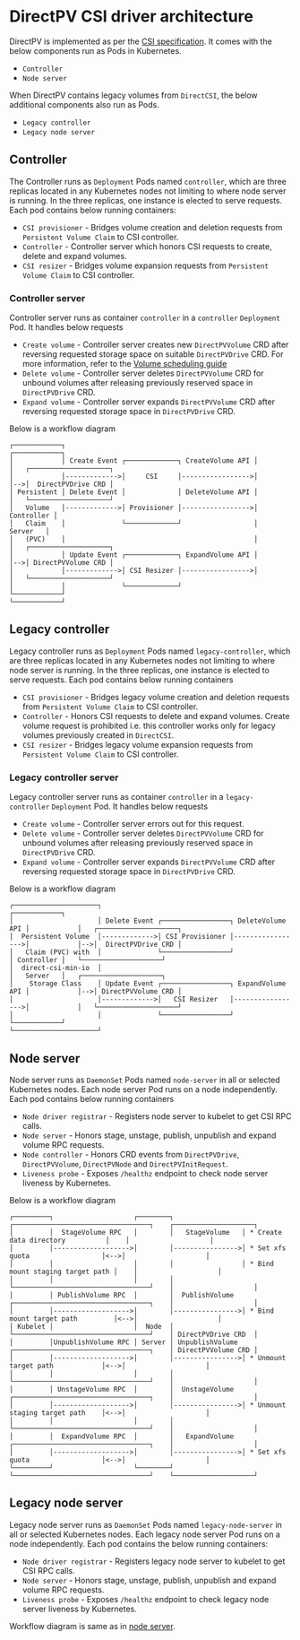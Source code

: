 # DirectPV CSI driver architecture

DirectPV is implemented as per the [CSI specification](https://github.com/container-storage-interface/spec/blob/master/spec.md). It comes with the below components run as Pods in Kubernetes.
* `Controller`
* `Node server`

When DirectPV contains legacy volumes from `DirectCSI`, the below additional components also run as Pods.
* `Legacy controller `
* `Legacy node server`

## Controller
The Controller runs as `Deployment` Pods named `controller`, which are three replicas located in any Kubernetes nodes not limiting to where node server is running. In the three replicas, one instance is elected to serve requests. Each pod contains below running containers:
* `CSI provisioner` - Bridges volume creation and deletion requests from `Persistent Volume Claim` to CSI controller.
* `Controller` - Controller server which honors CSI requests to create, delete and expand volumes.
* `CSI resizer` - Bridges volume expansion requests from `Persistent Volume Claim` to CSI controller.

### Controller server
Controller server runs as container `controller` in a `controller` `Deployment` Pod. It handles below requests
* `Create volume` - Controller server creates new `DirectPVVolume` CRD after reversing requested storage space on suitable `DirectPVDrive` CRD. For more information, refer to the [Volume scheduling guide](./volume-scheduling.md)
* `Delete volume` - Controller server deletes `DirectPVVolume` CRD for unbound volumes after releasing previously reserved space in `DirectPVDrive` CRD.
* `Expand volume` - Controller server expands `DirectPVVolume` CRD after reversing requested storage space in `DirectPVDrive` CRD.

Below is a workflow diagram
```
┌────────────┐                                               ┌────────────┐
│            │ Create Event ┌─────────────┐ CreateVolume API │            │   ┌────────────────────┐
│            │------------->│     CSI     │----------------->│            │-->│  DirectPVDrive CRD │
│ Persistent │ Delete Event │             │ DeleteVolume API │            │   └────────────────────┘
│   Volume   │------------->│ Provisioner │----------------->│ Controller │
│   Claim    │              └─────────────┘                  │   Server   │
│   (PVC)    │                                               │            │   ┌────────────────────┐
│            │ Update Event ┌─────────────┐ ExpandVolume API │            │-->│ DirectPVVolume CRD │
│            │------------->│ CSI Resizer │----------------->│            │   └────────────────────┘
│            │              └─────────────┘                  └────────────┘
└────────────┘
```

## Legacy controller
Legacy controller runs as `Deployment` Pods named `legacy-controller`, which are three replicas located in any Kubernetes nodes not limiting to where node server is running. In the three replicas, one instance is elected to serve requests. Each pod contains below running containers
* `CSI provisioner` - Bridges legacy volume creation and deletion requests from `Persistent Volume Claim` to CSI controller.
* `Controller` - Honors CSI requests to delete and expand volumes. Create volume request is prohibited i.e. this controller works only for legacy volumes previously created in `DirectCSI`.
* `CSI resizer` - Bridges legacy volume expansion requests from `Persistent Volume Claim` to CSI controller.

### Legacy controller server
Legacy controller server runs as container `controller` in a `legacy-controller` `Deployment` Pod. It handles below requests
* `Create volume` - Controller server errors out for this request.
* `Delete volume` - Controller server deletes `DirectPVVolume` CRD for unbound volumes after releasing previously reserved space in `DirectPVDrive` CRD.
* `Expand volume` - Controller server expands `DirectPVVolume` CRD after reversing requested storage space in `DirectPVDrive` CRD.

Below is a workflow diagram
```
┌─────────────────────┐                                                   ┌────────────┐
│                     │ Delete Event ┌─────────────────┐ DeleteVolume API │            │   ┌────────────────────┐
│  Persistent Volume  │------------->│ CSI Provisioner │----------------->│            │-->│  DirectPVDrive CRD │
│   Claim (PVC) with  │              └─────────────────┘                  │ Controller │   └────────────────────┘
│  direct-csi-min-io  │                                                   │   Server   │   ┌────────────────────┐
│    Storage Class    │ Update Event ┌─────────────────┐ ExpandVolume API │            │-->│ DirectPVVolume CRD │
│                     │------------->│   CSI Resizer   │----------------->│            │   └────────────────────┘
│                     │              └─────────────────┘                  └────────────┘
└─────────────────────┘
```

## Node server
Node server runs as `DaemonSet` Pods named `node-server` in all or selected Kubernetes nodes. Each node server Pod runs on a node independently. Each pod contains below running containers
* `Node driver registrar` - Registers node server to kubelet to get CSI RPC calls.
* `Node server` - Honors stage, unstage, publish, unpublish and expand volume RPC requests.
* `Node controller` - Honors CRD events from `DirectPVDrive`, `DirectPVVolume`, `DirectPVNode` and `DirectPVInitRequest`.
* `Liveness probe` - Exposes `/healthz` endpoint to check node server liveness by Kubernetes.

Below is a workflow diagram
```
┌─────────┐                    ┌────────┐                 ┌──────────────────────────────────┐    ┌────────────────────┐
│         │  StageVolume RPC   │        │   StageVolume   │ * Create data directory          │    │                    │
│         │------------------->│        │---------------->│ * Set xfs quota                  │<-->│                    │
│         │                    │        │                 │ * Bind mount staging target path │    │                    │
│         │                    │        │                 └──────────────────────────────────┘    │                    │
│         │ PublishVolume RPC  │        │  PublishVolume  ┌──────────────────────────────────┐    │                    │
│         │------------------->│        │---------------->│ * Bind mount target path         │<-->│                    │
│ Kubelet │                    │  Node  │                 └──────────────────────────────────┘    │ DirectPVDrive CRD  │
│         │UnpublishVolume RPC │ Server │ UnpublishVolume ┌──────────────────────────────────┐    │ DirectPVVolume CRD │
│         │------------------->│        │---------------->│ * Unmount target path            │<-->│                    │
│         │                    │        │                 └──────────────────────────────────┘    │                    │
│         │ UnstageVolume RPC  │        │  UnstageVolume  ┌──────────────────────────────────┐    │                    │
│         │------------------->│        │---------------->│ * Unmount staging target path    │<-->│                    │
│         │                    │        │                 └──────────────────────────────────┘    │                    │
│         │  ExpandVolume RPC  │        │   ExpandVolume  ┌──────────────────────────────────┐    │                    │
│         │------------------->│        │---------------->│ * Set xfs quota                  │<-->│                    │
└─────────┘                    └────────┘                 └──────────────────────────────────┘    └────────────────────┘
```

## Legacy node server
Legacy node server runs as `DaemonSet` Pods named `legacy-node-server` in all or selected Kubernetes nodes. Each legacy node server Pod runs on a node independently. Each pod contains the below running containers:
* `Node driver registrar` - Registers legacy node server to kubelet to get CSI RPC calls.
* `Node server` - Honors stage, unstage, publish, unpublish and expand volume RPC requests.
* `Liveness probe` - Exposes `/healthz` endpoint to check legacy node server liveness by Kubernetes.

Workflow diagram is same as in [node server](#node-server).
